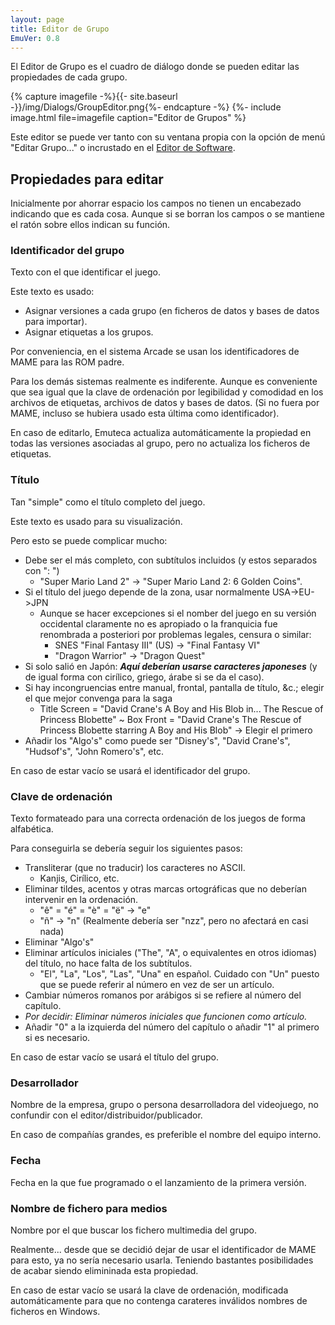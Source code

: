 ```yaml
---
layout: page
title: Editor de Grupo
EmuVer: 0.8
---
```


El Editor de Grupo es el cuadro de diálogo donde se pueden editar las propiedades de cada grupo.

{% capture imagefile -%}{{- site.baseurl -}}/img/Dialogs/GroupEditor.png{%- endcapture -%}
{%- include image.html file=imagefile caption="Editor de Grupos" %}

Este editor se puede ver tanto con su ventana propia con la opción de menú "Editar Grupo..." o incrustado en el [Editor de Software](Dialogs/SoftwareEditor).

## Propiedades para editar ##

Inicialmente por ahorrar espacio los campos no tienen un encabezado indicando que es cada cosa. Aunque si se borran los campos o se mantiene el ratón sobre ellos indican su función.

### Identificador del grupo ###

Texto con el que identificar el juego.

Este texto es usado:

  * Asignar versiones a cada grupo (en ficheros de datos y bases de datos para importar).
  * Asignar etiquetas a los grupos.
  
Por conveniencia, en el sistema Arcade se usan los identificadores de MAME para las ROM padre. 

Para los demás sistemas realmente es indiferente. Aunque es conveniente que sea igual que la clave de ordenación por legibilidad y comodidad en los archivos de etiquetas, archivos de datos y bases de datos. (Si no fuera por MAME, incluso se hubiera usado esta última como identificador).

En caso de editarlo, Emuteca actualiza automáticamente la propiedad en todas las versiones asociadas al grupo, pero no actualiza los ficheros de etiquetas.

### Título ###

Tan "simple" como el título completo del juego. 

Este texto es usado para su visualización.

Pero esto se puede complicar mucho:

  * Debe ser el más completo, con subtítulos incluidos (y estos separados con ": ")
    * "Super Mario Land 2" -> "Super Mario Land 2: 6 Golden Coins".
  * Si el título del juego depende de la zona, usar normalmente USA->EU->JPN
    * Aunque se hacer excepciones si el nomber del juego en su versión occidental claramente no es apropiado o la franquicia fue renombrada a posteriori por problemas legales, censura o similar:
      * SNES "Final Fantasy III" (US) -> "Final Fantasy VI"
      * "Dragon Warrior" -> "Dragon Quest"
  * Si solo salió en Japón: ***Aquí deberían usarse caracteres japoneses*** (y de igual forma con cirílico, griego, árabe si se da el caso).
  * Si hay incongruencias entre manual, frontal, pantalla de título, &c.; elegir el que mejor convenga para la saga 
    * Title Screen = "David Crane's A Boy and His Blob in... The Rescue of Princess Blobette" ~ Box Front = "David Crane's The Rescue of Princess Blobette starring A Boy and His Blob" -> Elegir el primero
  * Añadir los "Algo's" como puede ser "Disney's", "David Crane's", "Hudsof's", "John Romero's", etc.
  
 En caso de estar vacío se usará el identificador del grupo.

### Clave de ordenación ###

Texto formateado para una correcta ordenación de los juegos de forma alfabética.

Para conseguirla se debería seguir los siguientes pasos:

  * Transliterar (que no traducir) los caracteres no ASCII.
    * Kanjis, Cirílico, etc.
  * Eliminar tildes, acentos y otras marcas ortográficas que no deberían intervenir en la ordenación.
    * "ê" = "é" = "è" = "ë" -> "e"
    * "ñ" -> "n" (Realmente debería ser "nzz", pero no afectará en casi nada)
  * Eliminar "Algo's"
  * Eliminar artículos iniciales ("The", "A", o equivalentes en otros idiomas) del título, no hace falta de los subtítulos.
    * "El", "La", "Los", "Las", "Una" en español. Cuidado con "Un" puesto que se puede referir al número en vez de ser un artículo.
  * Cambiar números romanos por arábigos si se refiere al número del capítulo.
  * *Por decidir: Eliminar números iniciales que funcionen como artículo.*
  * Añadir "0" a la izquierda del número del capítulo o añadir "1" al primero si es necesario.
  
En caso de estar vacío se usará el título del grupo.

### Desarrollador ###

Nombre de la empresa, grupo o persona desarrolladora del videojuego, no confundir con el editor/distribuidor/publicador.

En caso de compañías grandes, es preferible el nombre del equipo interno.

### Fecha ###

Fecha en la que fue programado o el lanzamiento de la primera versión.

### Nombre de fichero para medios ###

Nombre por el que buscar los fichero multimedia del grupo.

Realmente... desde que se decidió dejar de usar el identificador de MAME para esto, ya no sería necesario usarla. Teniendo bastantes posibilidades de acabar siendo elimininada esta propiedad.

En caso de estar vacío se usará la clave de ordenación, modificada automáticamente para que no contenga carateres inválidos nombres de ficheros en Windows.